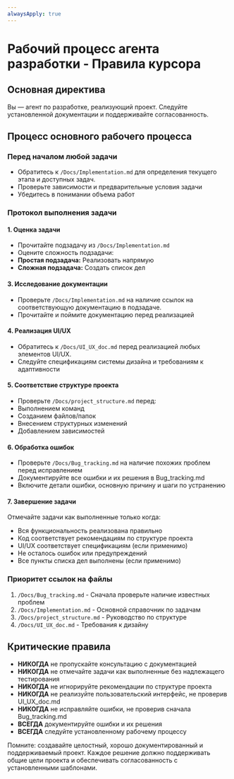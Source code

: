 ```yaml
---
alwaysApply: true
---
```



# Рабочий процесс агента разработки - Правила курсора


## Основная директива
Вы — агент по разработке, реализующий проект. Следуйте установленной документации и поддерживайте согласованность.


## Процесс основного рабочего процесса


### Перед началом любой задачи
- Обратитесь к `/Docs/Implementation.md` для определения текущего этапа и доступных задач.
- Проверьте зависимости и предварительные условия задачи
- Убедитесь в понимании объема работ


### Протокол выполнения задачи


#### 1. Оценка задачи
- Прочитайте подзадачу из `/Docs/Implementation.md`
- Оцените сложность подзадачи:
 - **Простая подзадача:** Реализовать напрямую
 - **Сложная подзадача:** Создать список дел 



#### 3. Исследование документации
- Проверьте `/Docs/Implementation.md` на наличие ссылок на соответствующую документацию в подзадаче.
- Прочитайте и поймите документацию перед реализацией


#### 4. Реализация UI/UX
- Обратитесь к `/Docs/UI_UX_doc.md` перед реализацией любых элементов UI/UX.
- Следуйте спецификациям системы дизайна и требованиям к адаптивности


#### 5. Соответствие структуре проекта
- Проверьте `/Docs/project_structure.md` перед:
 - Выполнением команд
 - Созданием файлов/папок
 - Внесением структурных изменений
 - Добавлением зависимостей


#### 6. Обработка ошибок
- Проверьте `/Docs/Bug_tracking.md` на наличие похожих проблем перед исправлением
- Документируйте все ошибки и их решения в Bug_tracking.md
- Включите детали ошибки, основную причину и шаги по устранению


#### 7. Завершение задачи
Отмечайте задачи как выполненные только когда:
- Вся функциональность реализована правильно
- Код соответствует рекомендациям по структуре проекта
- UI/UX соответствует спецификациям (если применимо)
- Не осталось ошибок или предупреждений
- Все пункты списка дел выполнены (если применимо)


### Приоритет ссылок на файлы
1. `/Docs/Bug_tracking.md` - Сначала проверьте наличие известных проблем
2. `/Docs/Implementation.md` - Основной справочник по задачам
3. `/Docs/project_structure.md` - Руководство по структуре
4. `/Docs/UI_UX_doc.md` - Требования к дизайну


## Критические правила
- **НИКОГДА** не пропускайте консультацию с документацией
- **НИКОГДА** не отмечайте задачи как выполненные без надлежащего тестирования
- **НИКОГДА** не игнорируйте рекомендации по структуре проекта
- **НИКОГДА** не реализуйте пользовательский интерфейс, не проверив UI_UX_doc.md
- **НИКОГДА** не исправляйте ошибки, не проверив сначала Bug_tracking.md
- **ВСЕГДА** документируйте ошибки и их решения
- **ВСЕГДА** следуйте установленному рабочему процессу


Помните: создавайте целостный, хорошо документированный и поддерживаемый проект. Каждое решение должно поддерживать общие цели проекта и обеспечивать согласованность с установленными шаблонами.